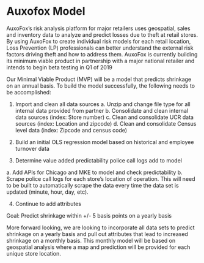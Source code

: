 # Auxofox Model

AuxoFox’s risk analysis platform for major retailers uses geospatial, sales and inventory data to analyze and predict losses due to theft at retail stores. By using AuxoFox to create individual risk models for each retail location, Loss Prevention (LP)  professionals can better understand the external risk factors driving theft and how to address them. AuxoFox is currently building its minimum viable product in partnership with a major national retailer and intends to begin beta testing in Q1 of 2019

Our Minimal Viable Product (MVP) will be a model that predicts shrinkage on an annual basis.  To build the model successfully, the following needs to be accomplished:

1.	Import and clean all data sources
a.	Unzip and change file type for all internal data provided from partner
b.	Consolidate and clean internal data sources (index: Store number)
c.	Clean and consolidate UCR data sources (index: Location and zipcode)
d.	Clean and consolidate Census level data (index: Zipcode and census code)

2.	Build an initial OLS regression model based on historical and employee turnover data

3.	Determine value added predictability police call logs add to model

a.	Add APIs for Chicago and MKE to model and check predictability
b.	Scrape police call logs for each store’s location of operation.  This will need to be built to automatically scrape the data every time the data set is updated (minute, hour, day, etc). 

4.	Continue to add attributes

Goal:  Predict shrinkage within +/- 5 basis points on a yearly basis

More forward looking, we are looking to incorporate all data sets to predict shrinkage on a yearly basis and pull out attributes that lead to increased shrinkage on a monthly basis.  This monthly model will be based on geospatial analysis where a map and prediction will be provided for each unique store location.

